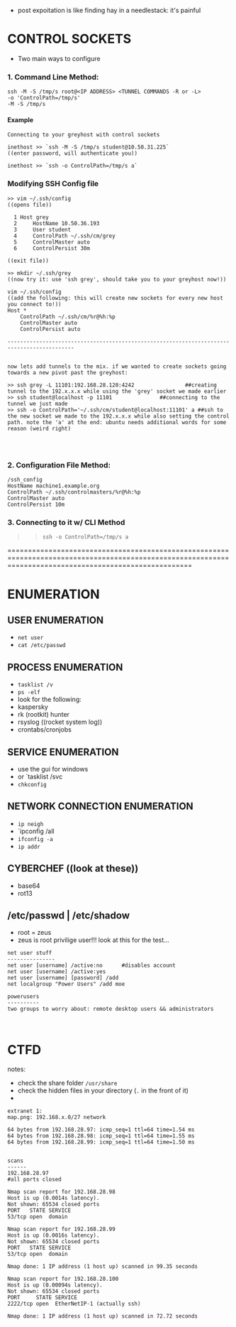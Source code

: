 - post expoitation is like finding hay in a needlestack: it's painful

# CONTROL SOCKETS

- Two main ways to configure

### 1. Command Line Method:

```
ssh -M -S /tmp/s root@<IP ADDRESS> <TUNNEL COMMANDS -R or -L>
-o 'ControlPath=/tmp/s'
-M -S /tmp/s
```

#### Example
```
Connecting to your greyhost with control sockets

inethost >> `ssh -M -S /tmp/s student@10.50.31.225`
((enter password, will authenticate you))

inethost >> `ssh -o ControlPath=/tmp/s a`
```



### Modifying SSH Config file

```
>> vim ~/.ssh/config
((opens file))

  1 Host grey
  2     HostName 10.50.36.193
  3     User student
  4     ControlPath ~/.ssh/cm/grey
  5     ControlMaster auto              
  6     ControlPersist 30m     
  
((exit file))

>> mkdir ~/.ssh/grey
((now try it: use 'ssh grey', should take you to your greyhost now!))

vim ~/.ssh/config
((add the following: this will create new sockets for every new host you connect to!))
Host *
    ControlPath ~/.ssh/cm/%r@%h:%p
    ControlMaster auto
    ControlPersist auto
    
-------------------------------------------------------------------------------------------


now lets add tunnels to the mix. if we wanted to create sockets going towards a new pivot past the greyhost:

>> ssh grey -L 11101:192.168.28.120:4242    			##creating tunnel to the 192.x.x.x while using the 'grey' socket we made earlier
>> ssh student@localhost -p 11101 				##connecting to the tunnel we just made
>> ssh -o ControlPath='~/.ssh/cm/student@localhost:11101' a	##ssh to the new socket we made to the 192.x.x.x while also setting the control path. note the 'a' at the end: ubuntu needs additional words for some reason (weird right)	




```


### 2. Configuration File Method:

```
/ssh_config
HostName machine1.example.org
ControlPath ~/.ssh/controlmasters/%r@%h:%p
ControlMaster auto
ControlPersist 10m
```

### 3. Connecting to it w/ CLI Method


>> `ssh -o ControlPath=/tmp/s a`

=========================================================================================================================================================

# ENUMERATION

## USER ENUMERATION
- `net user`
- `cat /etc/passwd`

## PROCESS ENUMERATION
- `tasklist /v`
- `ps -elf`
- look for the following:
-  kaspersky
-  rk (rootkit) hunter
-  rsyslog ((rocket system log))
-  crontabs/cronjobs


## SERVICE ENUMERATION
- use the gui for windows
- or `tasklist /svc
- `chkconfig`

## NETWORK CONNECTION ENUMERATION
- `ip neigh`
- `ipconfig /all
- `ifconfig -a`
- `ip addr`

## CYBERCHEF ((look at these))
- base64
- rot13

## /etc/passwd | /etc/shadow
- root = zeus
- zeus is root privilige user!!! look at this for the test...



```
net user stuff
---------------
net user [username] /active:no		#disables account
net user [username] /active:yes
net user [username] [password] /add
net localgroup "Power Users" /add moe

powerusers
----------
two groups to worry about: remote desktop users && administrators



```


# CTFD



notes:

- check the share folder `/usr/share`
- check the hidden files in your directory (`.` in the front of it)
- 

```
extranet 1:
map.png: 192.168.x.0/27 network

64 bytes from 192.168.28.97: icmp_seq=1 ttl=64 time=1.54 ms
64 bytes from 192.168.28.98: icmp_seq=1 ttl=64 time=1.55 ms
64 bytes from 192.168.28.99: icmp_seq=1 ttl=64 time=1.50 ms


scans
------
192.168.28.97
#all ports closed

Nmap scan report for 192.168.28.98
Host is up (0.0014s latency).
Not shown: 65534 closed ports
PORT   STATE SERVICE
53/tcp open  domain

Nmap scan report for 192.168.28.99
Host is up (0.0016s latency).
Not shown: 65534 closed ports
PORT   STATE SERVICE
53/tcp open  domain

Nmap done: 1 IP address (1 host up) scanned in 99.35 seconds

Nmap scan report for 192.168.28.100
Host is up (0.00094s latency).
Not shown: 65534 closed ports
PORT     STATE SERVICE
2222/tcp open  EtherNetIP-1 (actually ssh)

Nmap done: 1 IP address (1 host up) scanned in 72.72 seconds





































```























